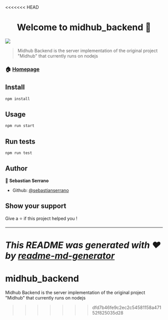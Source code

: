 <<<<<<< HEAD
<h1 align="center">Welcome to midhub_backend 👋</h1>
<p>
  <img src="https://img.shields.io/badge/version-1.0.0-blue.svg?cacheSeconds=2592000" />
</p>

> Midhub Backend is the server implementation of the original project &#34;Midhub&#34; that currently runs on nodejs

### 🏠 [Homepage](https://github.com/sebastianserrano/midhub_backend)

## Install

```sh
npm install
```

## Usage

```sh
npm run start
```

## Run tests

```sh
npm run test
```

## Author

👤 **Sebastian Serrano**

* Github: [@sebastianserrano](https://github.com/sebastianserrano)

## Show your support

Give a ⭐️ if this project helped you !

***
_This README was generated with ❤️ by [readme-md-generator](https://github.com/kefranabg/readme-md-generator)_
=======
# midhub_backend
Midhub Backend is the server implementation of the original project "Midhub" that currently runs on nodejs
>>>>>>> dfd7b46fe9c2ec2c54581158a47152f825035d28
